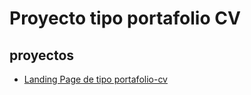 # Proyecto tipo portafolio CV

## proyectos

- [ Landing Page de tipo portafolio-cv ](https://VanesaLSilva.github.io/mis-proyectos/proyectos)
